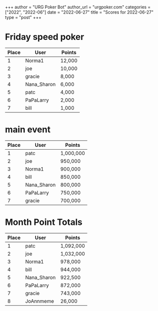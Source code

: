 +++
author = "URG Poker Bot"
author_url = "urgpoker.com"
categories = ["2022", "2022-06"]
date = "2022-06-27"
title = "Scores for 2022-06-27"
type = "post"
+++
# Friday speed poker

| Place | User | Points |
|-------|------|--------|
| 1 | Norma1 | 12,000 |
| 2 | joe | 10,000 |
| 3 | gracie | 8,000 |
| 4 | Nana_Sharon | 6,000 |
| 5 | patc | 4,000 |
| 6 | PaPaLarry | 2,000 |
| 7 | bill | 1,000 |

# main event

| Place | User | Points |
|-------|------|--------|
| 1 | patc | 1,000,000 |
| 2 | joe | 950,000 |
| 3 | Norma1 | 900,000 |
| 4 | bill | 850,000 |
| 5 | Nana_Sharon | 800,000 |
| 6 | PaPaLarry | 750,000 |
| 7 | gracie | 700,000 |

# Month Point Totals

| Place | User | Points |
|-------|------|--------|
| 1 | patc | 1,092,000 |
| 2 | joe | 1,032,000 |
| 3 | Norma1 | 978,000 |
| 4 | bill | 944,000 |
| 5 | Nana_Sharon | 922,500 |
| 6 | PaPaLarry | 872,000 |
| 7 | gracie | 743,000 |
| 8 | JoAnnmeme | 26,000 |
